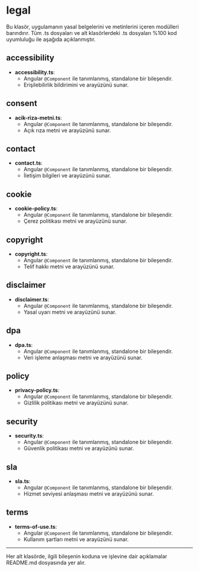 # legal

Bu klasör, uygulamanın yasal belgelerini ve metinlerini içeren modülleri barındırır. Tüm .ts dosyaları ve alt klasörlerdeki .ts dosyaları %100 kod uyumluluğu ile aşağıda açıklanmıştır.

## accessibility
- **accessibility.ts**:
  - Angular `@Component` ile tanımlanmış, standalone bir bileşendir.
  - Erişilebilirlik bildirimini ve arayüzünü sunar.

## consent
- **acik-riza-metni.ts**:
  - Angular `@Component` ile tanımlanmış, standalone bir bileşendir.
  - Açık rıza metni ve arayüzünü sunar.

## contact
- **contact.ts**:
  - Angular `@Component` ile tanımlanmış, standalone bir bileşendir.
  - İletişim bilgileri ve arayüzünü sunar.

## cookie
- **cookie-policy.ts**:
  - Angular `@Component` ile tanımlanmış, standalone bir bileşendir.
  - Çerez politikası metni ve arayüzünü sunar.

## copyright
- **copyright.ts**:
  - Angular `@Component` ile tanımlanmış, standalone bir bileşendir.
  - Telif hakkı metni ve arayüzünü sunar.

## disclaimer
- **disclaimer.ts**:
  - Angular `@Component` ile tanımlanmış, standalone bir bileşendir.
  - Yasal uyarı metni ve arayüzünü sunar.

## dpa
- **dpa.ts**:
  - Angular `@Component` ile tanımlanmış, standalone bir bileşendir.
  - Veri işleme anlaşması metni ve arayüzünü sunar.

## policy
- **privacy-policy.ts**:
  - Angular `@Component` ile tanımlanmış, standalone bir bileşendir.
  - Gizlilik politikası metni ve arayüzünü sunar.

## security
- **security.ts**:
  - Angular `@Component` ile tanımlanmış, standalone bir bileşendir.
  - Güvenlik politikası metni ve arayüzünü sunar.

## sla
- **sla.ts**:
  - Angular `@Component` ile tanımlanmış, standalone bir bileşendir.
  - Hizmet seviyesi anlaşması metni ve arayüzünü sunar.

## terms
- **terms-of-use.ts**:
  - Angular `@Component` ile tanımlanmış, standalone bir bileşendir.
  - Kullanım şartları metni ve arayüzünü sunar.

---
Her alt klasörde, ilgili bileşenin koduna ve işlevine dair açıklamalar README.md dosyasında yer alır.
